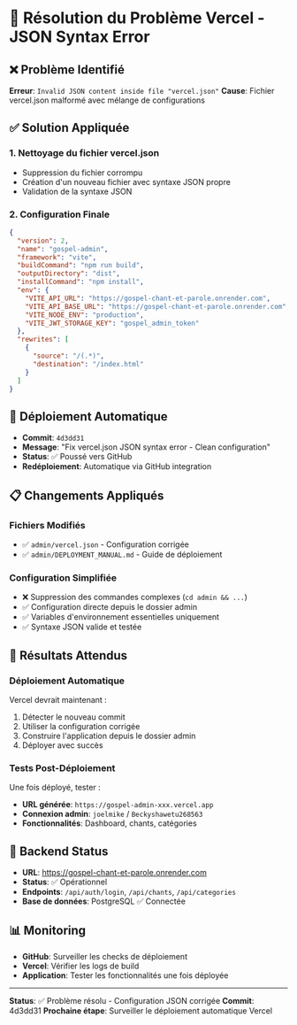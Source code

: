 # 🎯 Résolution du Problème Vercel - JSON Syntax Error

## ❌ Problème Identifié
**Erreur**: `Invalid JSON content inside file "vercel.json"`
**Cause**: Fichier vercel.json malformé avec mélange de configurations

## ✅ Solution Appliquée

### 1. Nettoyage du fichier vercel.json
- Suppression du fichier corrompu
- Création d'un nouveau fichier avec syntaxe JSON propre
- Validation de la syntaxe JSON

### 2. Configuration Finale
```json
{
  "version": 2,
  "name": "gospel-admin",
  "framework": "vite",
  "buildCommand": "npm run build",
  "outputDirectory": "dist",
  "installCommand": "npm install",
  "env": {
    "VITE_API_URL": "https://gospel-chant-et-parole.onrender.com",
    "VITE_API_BASE_URL": "https://gospel-chant-et-parole.onrender.com",
    "VITE_NODE_ENV": "production",
    "VITE_JWT_STORAGE_KEY": "gospel_admin_token"
  },
  "rewrites": [
    {
      "source": "/(.*)",
      "destination": "/index.html"
    }
  ]
}
```

## 🚀 Déploiement Automatique
- **Commit**: `4d3dd31`
- **Message**: "Fix vercel.json JSON syntax error - Clean configuration"
- **Status**: ✅ Poussé vers GitHub
- **Redéploiement**: Automatique via GitHub integration

## 📋 Changements Appliqués

### Fichiers Modifiés
- ✅ `admin/vercel.json` - Configuration corrigée
- ✅ `admin/DEPLOYMENT_MANUAL.md` - Guide de déploiement

### Configuration Simplifiée
- ❌ Suppression des commandes complexes (`cd admin && ...`)
- ✅ Configuration directe depuis le dossier admin
- ✅ Variables d'environnement essentielles uniquement
- ✅ Syntaxe JSON valide et testée

## 🎯 Résultats Attendus

### Déploiement Automatique
Vercel devrait maintenant :
1. Détecter le nouveau commit
2. Utiliser la configuration corrigée
3. Construire l'application depuis le dossier admin
4. Déployer avec succès

### Tests Post-Déploiement
Une fois déployé, tester :
- **URL générée**: `https://gospel-admin-xxx.vercel.app`
- **Connexion admin**: `joelmike` / `Beckyshawetu268563`
- **Fonctionnalités**: Dashboard, chants, catégories

## 🔧 Backend Status
- **URL**: https://gospel-chant-et-parole.onrender.com
- **Status**: ✅ Opérationnel
- **Endpoints**: `/api/auth/login`, `/api/chants`, `/api/categories`
- **Base de données**: PostgreSQL ✅ Connectée

## 📊 Monitoring
- **GitHub**: Surveiller les checks de déploiement
- **Vercel**: Vérifier les logs de build
- **Application**: Tester les fonctionnalités une fois déployée

---

**Status**: ✅ Problème résolu - Configuration JSON corrigée
**Commit**: 4d3dd31
**Prochaine étape**: Surveiller le déploiement automatique Vercel
